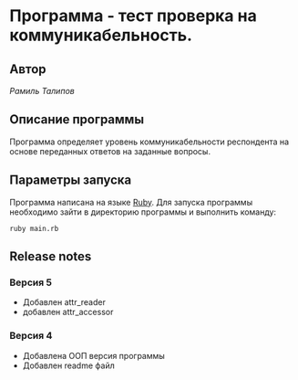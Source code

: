 # Программа - тест проверка на коммуникабельность.
## Автор
*Рамиль Талипов*

## Описание программы
Программа определяет уровень коммуникабельности респондента на основе переданных ответов на заданные вопросы.

## Параметры запуска
Программа написана на языке [Ruby](https://ru.wikipedia.org/wiki/Ruby).
Для запуска программы необходимо зайти в директорию программы и выполнить команду:
```
ruby main.rb
```

## Release notes
### Версия 5
- Добавлен attr_reader
- добавлен attr_accessor

### Версия 4
- Добавлена ООП версия программы
- Добавлен readme файл